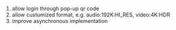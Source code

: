 1. allow login through pop-up qr code
2. allow custumized format, e.g. audio:192K:HI_RES, video:4K:HDR
3. improve asynchronous implementation

